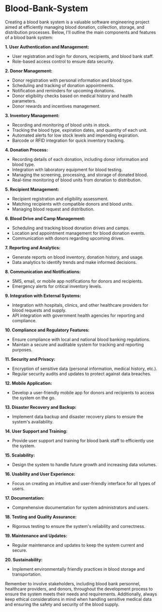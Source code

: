 # Blood-Bank-System
Creating a blood bank system is a valuable software engineering project aimed at efficiently managing blood donation, collection, storage, and distribution processes. Below, I'll outline the main components and features of a blood bank system:

**1. User Authentication and Management:**
   - User registration and login for donors, recipients, and blood bank staff.
   - Role-based access control to ensure data security.

**2. Donor Management:**
   - Donor registration with personal information and blood type.
   - Scheduling and tracking of donation appointments.
   - Notification and reminders for upcoming donations.
   - Donor eligibility checks based on medical history and health parameters.
   - Donor rewards and incentives management.

**3. Inventory Management:**
   - Recording and monitoring of blood units in stock.
   - Tracking the blood type, expiration dates, and quantity of each unit.
   - Automated alerts for low stock levels and impending expiration.
   - Barcode or RFID integration for quick inventory tracking.

**4. Donation Process:**
   - Recording details of each donation, including donor information and blood type.
   - Integration with laboratory equipment for blood testing.
   - Managing the screening, processing, and storage of donated blood.
   - Real-time monitoring of blood units from donation to distribution.

**5. Recipient Management:**
   - Recipient registration and eligibility assessment.
   - Matching recipients with compatible donors and blood units.
   - Managing blood request and distribution.

**6. Blood Drive and Camp Management:**
   - Scheduling and tracking blood donation drives and camps.
   - Location and appointment management for blood donation events.
   - Communication with donors regarding upcoming drives.

**7. Reporting and Analytics:**
   - Generate reports on blood inventory, donation history, and usage.
   - Data analytics to identify trends and make informed decisions.

**8. Communication and Notifications:**
   - SMS, email, or mobile app notifications for donors and recipients.
   - Emergency alerts for critical inventory levels.

**9. Integration with External Systems:**
   - Integration with hospitals, clinics, and other healthcare providers for blood requests and supply.
   - API integration with government health agencies for reporting and compliance.

**10. Compliance and Regulatory Features:**
   - Ensure compliance with local and national blood banking regulations.
   - Maintain a secure and auditable system for tracking and reporting purposes.

**11. Security and Privacy:**
   - Encryption of sensitive data (personal information, medical history, etc.).
   - Regular security audits and updates to protect against data breaches.

**12. Mobile Application:**
   - Develop a user-friendly mobile app for donors and recipients to access the system on the go.

**13. Disaster Recovery and Backup:**
   - Implement data backup and disaster recovery plans to ensure the system's availability.

**14. User Support and Training:**
   - Provide user support and training for blood bank staff to efficiently use the system.

**15. Scalability:**
   - Design the system to handle future growth and increasing data volumes.

**16. Usability and User Experience:**
   - Focus on creating an intuitive and user-friendly interface for all types of users.

**17. Documentation:**
   - Comprehensive documentation for system administrators and users.

**18. Testing and Quality Assurance:**
   - Rigorous testing to ensure the system's reliability and correctness.

**19. Maintenance and Updates:**
   - Regular maintenance and updates to keep the system current and secure.

**20. Sustainability:**
   - Implement environmentally friendly practices in blood storage and transportation.

Remember to involve stakeholders, including blood bank personnel, healthcare providers, and donors, throughout the development process to ensure the system meets their needs and requirements. Additionally, always keep ethical considerations in mind when handling sensitive medical data and ensuring the safety and security of the blood supply.
